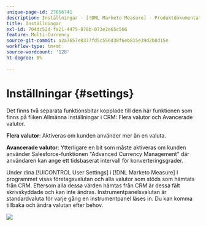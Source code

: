 ```yaml
---
unique-page-id: 27656741
description: Inställningar - [!DNL Marketo Measure] - Produktdokumentation
title: Inställningar
exl-id: 704dc52d-fa21-4475-878b-073e2e65c566
feature: Multi-Currency
source-git-commit: a2a7657e8377fd5c556d38f6eb815e39d2b8d15e
workflow-type: tm+mt
source-wordcount: '128'
ht-degree: 0%

---
```


# Inställningar {#settings}

Det finns två separata funktionsbitar kopplade till den här funktionen som finns på fliken Allmänna inställningar i CRM: Flera valutor och Avancerade valutor.

**Flera valutor**: Aktiveras om kunden använder mer än en valuta.

**Avancerade valutor**: Ytterligare en bit som måste aktiveras om kunden använder Salesforce-funktionen &quot;Advanced Currency Management&quot; där användaren kan ange ett tidsbaserat intervall för konverteringsgrader.

Under dina [!UICONTROL User Settings] i [!DNL Marketo Measure] I programmet visas företagsvalutan och alla valutor som stöds som hämtats från CRM. Eftersom alla dessa värden hämtas från CRM är dessa fält skrivskyddade och kan inte ändras. Instrumentpanelsvalutan är standardvaluta för varje gång en instrumentpanel läses in. Du kan komma tillbaka och ändra valutan efter behov.

![](assets/one-1.png)

